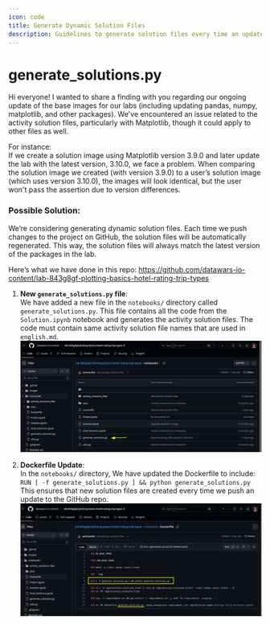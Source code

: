 ```yaml
---
icon: code
title: Generate Dynamic Solution Files
description: Guidelines to generate solution files every time an update is pushed to the repo.
---
```



# generate_solutions.py

Hi everyone! I wanted to share a finding with you regarding our ongoing update of the base images for our labs (including updating pandas, numpy, matplotlib, and other packages). We've encountered an issue related to the activity solution files, particularly with Matplotlib, though it could apply to other files as well.

For instance:  
If we create a solution image using Matplotlib version 3.9.0 and later update the lab with the latest version, 3.10.0, we face a problem. When comparing the solution image we created (with version 3.9.0) to a user’s solution image (which uses version 3.10.0), the images will look identical, but the user won't pass the assertion due to version differences.

### Possible Solution:  
We’re considering generating dynamic solution files. Each time we push changes to the project on GitHub, the solution files will be automatically regenerated. This way, the solution files will always match the latest version of the packages in the lab.

Here’s what we have done in this repo: https://github.com/datawars-io-content/lab-843g8gf-plotting-basics-hotel-rating-trip-types

1. **New `generate_solutions.py` file**:  
   We have added a new file in the `notebooks/` directory called `generate_solutions.py`. This file contains all the code from the `Solution.ipynb` notebook and generates the activity solution files. The code must contain same activity solution file names that are used in `english.md`.
  ![Location of generate_solutions.py](/static/github/github-repo-artifacts/generate_solution-py.png)

2. **Dockerfile Update**:  
   In the `notebooks/` directory, We have updated the Dockerfile to include:  
   `RUN [ -f generate_solutions.py ] && python generate_solutions.py`  
   This ensures that new solution files are created every time we push an update to the GitHub repo.
  ![Dockerfile contents](/static/github/github-repo-artifacts/Dockerfile.png)